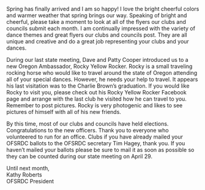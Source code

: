 Spring has finally arrived and I am so happy!  I love the bright cheerful colors and warmer weather that spring brings our way.  Speaking of bright and cheerful, please take a moment to look at all of the flyers our clubs and councils submit each month. I am continually impressed with the variety of dance themes and great flyers our clubs and councils post.  They are all unique and creative and do a great job representing your clubs and your dances.

During our last state meeting, Dave and Patty Cooper introduced us to a new Oregon Ambassador, Rocky Yellow Rocker.  Rocky is a small traveling rocking horse who would like to travel around the state of Oregon attending all of your special dances. However, he needs your help to travel.  It appears his last visitation was to the Charlie Brown’s graduation.  If you would like Rocky to visit you, please check out his Rocky Yellow Rocker Facebook page and arrange with the last club he visited how he can travel to you.  Remember to post pictures.  Rocky is very photogenic and likes to see pictures of himself with all of his new friends.

By this time, most of our clubs and councils have held elections.  Congratulations to the new officers.  Thank you to everyone who volunteered to run for an office. Clubs if you have already mailed your OFSRDC ballots to the OFSRDC secretary Tim Hagey, thank you.  If you haven’t mailed your ballots please be sure to mail it as soon as possible so they can be counted during our state meeting on April 29.   

Until next month,  
Kathy Roberts  
OFSRDC President


